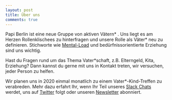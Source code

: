 ```yaml
---
layout: post
title: Über uns
comments: true
---
```


Papi Berlin ist eine neue Gruppe von aktiven Vätern* . Uns liegt es am Herzen Rollenklischees zu hinterfragen und unsere Rolle als Väter* neu zu definieren. Stichworte wie [Mental-Load](https://english.emmaclit.com/2017/05/20/you-shouldve-asked/) und bedürfnissorientierte Erziehung sind uns wichtig.

Hast du Fragen rund um das Thema Vater*schaft, z.B. Elterngeld, Kita, Erziehung? Dann kannst du gerne mit uns in Kontakt treten, wir versuchen, jeder Person zu helfen.

Wir planen uns in 2020 einmal monatlich zu einem Vater*-Kind-Treffen zu verabreden. Mehr dazu erfahrt Ihr, wenn Ihr Teil unseres [Slack Chats](/pages/slack) werdet, uns auf [Twitter](https://twitter.com/papiberlin) folgt oder unseren [Newsletter](/newsletter) abonniert. 

